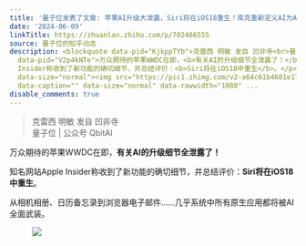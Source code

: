 ```yaml
---
title: '量子位发表了文章: 苹果AI升级大泄露，Siri将在iOS18重生！库克重新定义AI为Apple Intelligence'
date: '2024-06-09'
linkTitle: https://zhuanlan.zhihu.com/p/702466555
source: 量子位的知乎动态
description: <blockquote data-pid="KjkppTYb">克雷西 明敏 发自 凹非寺<br>量子位 | 公众号 QbitAI</blockquote><p
  data-pid="V2p4kNTe">万众期待的苹果WWDC在即，<b>有关AI的升级细节全泄露了！</b></p><p data-pid="V_qCdZVZ">知名网站Apple
  Insider称收到了新功能的确切细节，并总结评价：<b>Siri将在iOS18中重生</b>。</p><p data-pid="plQcMevB">从相机相册、日历备忘录到浏览器电子邮件……几乎系统中所有原生应用都将被AI全面武装。</p><figure
  data-size="normal"><img src="https://pic1.zhimg.com/v2-a64c61b4601e17d3f86f9734637d1cec.jpg"
  data-caption="" data-size="normal" data-rawwidth="1080" ...
disable_comments: true
---
```

<blockquote data-pid="KjkppTYb">克雷西 明敏 发自 凹非寺<br>量子位 | 公众号 QbitAI</blockquote><p data-pid="V2p4kNTe">万众期待的苹果WWDC在即，<b>有关AI的升级细节全泄露了！</b></p><p data-pid="V_qCdZVZ">知名网站Apple Insider称收到了新功能的确切细节，并总结评价：<b>Siri将在iOS18中重生</b>。</p><p data-pid="plQcMevB">从相机相册、日历备忘录到浏览器电子邮件……几乎系统中所有原生应用都将被AI全面武装。</p><figure data-size="normal"><img src="https://pic1.zhimg.com/v2-a64c61b4601e17d3f86f9734637d1cec.jpg" data-caption="" data-size="normal" data-rawwidth="1080" ...